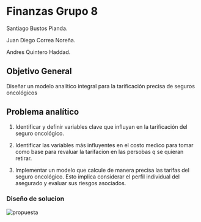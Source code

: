 # Finanzas Grupo 8

Santiago Bustos Pianda. 

Juan Diego Correa Noreña.

Andres Quintero Haddad.

## **Objetivo General**
Diseñar un modelo analítico integral para la tarificación precisa de seguros oncológicos

## **Problema analítico**
1. Identificar y definir variables clave que influyan en la tarificación del seguro oncológico. 

2. Identificar las variables más influyentes en el costo medico para tomar como base para revaluar la tarifacion en las persobas q se quieran retirar.

3. Implementar un modelo que calcule de manera precisa las tarifas del seguro oncológico. Esto implica considerar el perfil individual del asegurado y evaluar sus riesgos asociados.
   
### **Diseño de solucion**

![propuesta](https://github.com/andresquinttero/Finanzas_Grupo4/assets/100113128/b207228b-abe7-4671-9c66-c27820a0668b)

